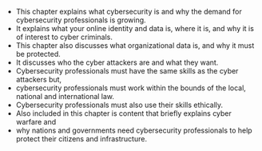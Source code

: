 + This chapter explains what cybersecurity is and why the demand for cybersecurity professionals is growing. 
+ It explains what your online identity and data is, where it is, and why it is of interest to cyber criminals.
+ This chapter also discusses what organizational data is, and why it must be protected. 
+ It discusses who the cyber attackers are and what they want. 
+ Cybersecurity professionals must have the same skills as the cyber attackers but, 
+ cybersecurity professionals must work within the bounds of the local, national and international law. 
+ Cybersecurity professionals must also use their skills ethically.
+ Also included in this chapter is content that briefly explains cyber warfare and 
+ why nations and governments need cybersecurity professionals to help protect their citizens and infrastructure.
